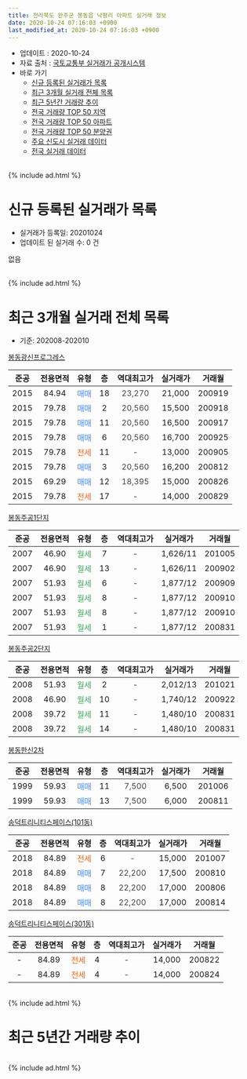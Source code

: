 ```yaml
---
title: 전라북도 완주군 봉동읍 낙평리 아파트 실거래 정보
date: 2020-10-24 07:16:03 +0900
last_modified_at: 2020-10-24 07:16:03 +0900
---
```


* 업데이트 : 2020-10-24
* 자료 출처 : [국토교통부 실거래가 공개시스템](http://rt.molit.go.kr)
* 바로 가기
    * [신규 등록된 실거래가 목록](#신규-등록된-실거래가-목록)
    * [최근 3개월 실거래 전체 목록](#최근-3개월-실거래-전체-목록)
    * [최근 5년간 거래량 추이](#최근-5년간-거래량-추이)
    * [전국 거래량 TOP 50 지역](https://inasie.github.io/apt-trade-info/최근-3개월-전국에서-가장-거래가-많이-발생한-지역)
    * [전국 거래량 TOP 50 아파트](https://inasie.github.io/apt-trade-info/최근-3개월-전국에서-가장-거래가-많이-발생한-아파트)
    * [전국 거래량 TOP 50 분양권](https://inasie.github.io/apt-trade-info/최근-3개월-전국에서-가장-거래가-많이-발생한-분양권)
    * [주요 신도시 실거래 데이터](https://inasie.github.io/apt-trade-info/주요-신도시)
    * [전국 실거래 데이터](https://inasie.github.io/apt-trade-info/전국)
<br>
{% include ad.html %}
<br>

# 신규 등록된 실거래가 목록
* 실거래가 등록일: 20201024
* 업데이트 된 실거래 수: 0 건

없음

<br>
{% include ad.html %}
<br>

# 최근 3개월 실거래 전체 목록
* 기준: 202008-202010


[봉동광신프로그레스](https://search.naver.com/search.naver?query=%EC%A0%84%EB%9D%BC%EB%B6%81%EB%8F%84+%EC%99%84%EC%A3%BC%EA%B5%B0+%EB%B4%89%EB%8F%99%EC%9D%8D+%EB%82%99%ED%8F%89%EB%A6%AC+%EB%B4%89%EB%8F%99%EA%B4%91%EC%8B%A0%ED%94%84%EB%A1%9C%EA%B7%B8%EB%A0%88%EC%8A%A4)

|준공|전용면적|유형|층|역대최고가|실거래가|거래월|
|:---:|:---:|:---:|:---:|:---:|:---:|:---:|
|2015|84.94|<span style="color:#4285f3">매매</span>|18|<span style="color:#444444">23,270</span>|21,000|200919|
|2015|79.78|<span style="color:#4285f3">매매</span>|2|<span style="color:#444444">20,560</span>|15,500|200918|
|2015|79.78|<span style="color:#4285f3">매매</span>|11|<span style="color:#444444">20,560</span>|16,500|200917|
|2015|79.78|<span style="color:#4285f3">매매</span>|6|<span style="color:#444444">20,560</span>|16,700|200925|
|2015|79.78|<span style="color:#ff5a00">전세</span>|11|<span style="color:#444444">-</span>|13,000|200905|
|2015|79.78|<span style="color:#4285f3">매매</span>|3|<span style="color:#444444">20,560</span>|16,200|200812|
|2015|69.29|<span style="color:#4285f3">매매</span>|12|<span style="color:#444444">18,395</span>|15,000|200826|
|2015|79.78|<span style="color:#ff5a00">전세</span>|17|<span style="color:#444444">-</span>|14,000|200829|

[봉동주공1단지](https://search.naver.com/search.naver?query=%EC%A0%84%EB%9D%BC%EB%B6%81%EB%8F%84+%EC%99%84%EC%A3%BC%EA%B5%B0+%EB%B4%89%EB%8F%99%EC%9D%8D+%EB%82%99%ED%8F%89%EB%A6%AC+%EB%B4%89%EB%8F%99%EC%A3%BC%EA%B3%B51%EB%8B%A8%EC%A7%80)

|준공|전용면적|유형|층|역대최고가|실거래가|거래월|
|:---:|:---:|:---:|:---:|:---:|:---:|:---:|
|2007|46.90|<span style="color:#34a853">월세</span>|7|<span style="color:#444444">-</span>|1,626/11|201005|
|2007|46.90|<span style="color:#34a853">월세</span>|13|<span style="color:#444444">-</span>|1,626/11|200902|
|2007|51.93|<span style="color:#34a853">월세</span>|6|<span style="color:#444444">-</span>|1,877/12|200909|
|2007|51.93|<span style="color:#34a853">월세</span>|8|<span style="color:#444444">-</span>|1,877/12|200910|
|2007|51.93|<span style="color:#34a853">월세</span>|8|<span style="color:#444444">-</span>|1,877/12|200910|
|2007|51.93|<span style="color:#34a853">월세</span>|1|<span style="color:#444444">-</span>|1,877/12|200831|

[봉동주공2단지](https://search.naver.com/search.naver?query=%EC%A0%84%EB%9D%BC%EB%B6%81%EB%8F%84+%EC%99%84%EC%A3%BC%EA%B5%B0+%EB%B4%89%EB%8F%99%EC%9D%8D+%EB%82%99%ED%8F%89%EB%A6%AC+%EB%B4%89%EB%8F%99%EC%A3%BC%EA%B3%B52%EB%8B%A8%EC%A7%80)

|준공|전용면적|유형|층|역대최고가|실거래가|거래월|
|:---:|:---:|:---:|:---:|:---:|:---:|:---:|
|2008|51.93|<span style="color:#34a853">월세</span>|2|<span style="color:#444444">-</span>|2,012/13|201021|
|2008|46.90|<span style="color:#34a853">월세</span>|10|<span style="color:#444444">-</span>|1,740/12|200922|
|2008|39.72|<span style="color:#34a853">월세</span>|11|<span style="color:#444444">-</span>|1,480/10|200831|
|2008|39.72|<span style="color:#34a853">월세</span>|14|<span style="color:#444444">-</span>|1,480/10|200831|

[봉동한신2차](https://search.naver.com/search.naver?query=%EC%A0%84%EB%9D%BC%EB%B6%81%EB%8F%84+%EC%99%84%EC%A3%BC%EA%B5%B0+%EB%B4%89%EB%8F%99%EC%9D%8D+%EB%82%99%ED%8F%89%EB%A6%AC+%EB%B4%89%EB%8F%99%ED%95%9C%EC%8B%A02%EC%B0%A8)

|준공|전용면적|유형|층|역대최고가|실거래가|거래월|
|:---:|:---:|:---:|:---:|:---:|:---:|:---:|
|1999|59.93|<span style="color:#4285f3">매매</span>|11|<span style="color:#444444">7,500</span>|6,500|201006|
|1999|59.93|<span style="color:#4285f3">매매</span>|13|<span style="color:#444444">7,500</span>|6,000|200811|

[송덕트리니티스페이스(101동)](https://search.naver.com/search.naver?query=%EC%A0%84%EB%9D%BC%EB%B6%81%EB%8F%84+%EC%99%84%EC%A3%BC%EA%B5%B0+%EB%B4%89%EB%8F%99%EC%9D%8D+%EB%82%99%ED%8F%89%EB%A6%AC+%EC%86%A1%EB%8D%95%ED%8A%B8%EB%A6%AC%EB%8B%88%ED%8B%B0%EC%8A%A4%ED%8E%98%EC%9D%B4%EC%8A%A4%28101%EB%8F%99%29)

|준공|전용면적|유형|층|역대최고가|실거래가|거래월|
|:---:|:---:|:---:|:---:|:---:|:---:|:---:|
|2018|84.89|<span style="color:#ff5a00">전세</span>|6|<span style="color:#444444">-</span>|15,000|201007|
|2018|84.89|<span style="color:#4285f3">매매</span>|7|<span style="color:#444444">22,200</span>|17,500|200810|
|2018|84.89|<span style="color:#4285f3">매매</span>|8|<span style="color:#444444">22,200</span>|17,000|200806|
|2018|84.89|<span style="color:#4285f3">매매</span>|8|<span style="color:#444444">22,200</span>|17,000|200814|

[송덕트리니티스페이스(301동)](https://search.naver.com/search.naver?query=%EC%A0%84%EB%9D%BC%EB%B6%81%EB%8F%84+%EC%99%84%EC%A3%BC%EA%B5%B0+%EB%B4%89%EB%8F%99%EC%9D%8D+%EB%82%99%ED%8F%89%EB%A6%AC+%EC%86%A1%EB%8D%95%ED%8A%B8%EB%A6%AC%EB%8B%88%ED%8B%B0%EC%8A%A4%ED%8E%98%EC%9D%B4%EC%8A%A4%28301%EB%8F%99%29)

|준공|전용면적|유형|층|역대최고가|실거래가|거래월|
|:---:|:---:|:---:|:---:|:---:|:---:|:---:|
|-|84.89|<span style="color:#ff5a00">전세</span>|4|<span style="color:#444444">-</span>|14,000|200822|
|-|84.89|<span style="color:#ff5a00">전세</span>|4|<span style="color:#444444">-</span>|14,000|200824|


<br>
{% include ad.html %}
<br>

# 최근 5년간 거래량 추이


<div style="width:100%;">
    <canvas id="deal_progress" height="200"></canvas>
</div>

<script>
new Chart(document.getElementById("deal_progress"), {
    type: 'line',
    data: {
        labels: ['201510','201511','201512','201601','201602','201603','201604','201605','201606','201607','201608','201609','201610','201611','201612','201701','201702','201703','201704','201705','201706','201707','201708','201709','201710','201711','201712','201801','201802','201803','201804','201805','201806','201807','201808','201809','201810','201811','201812','201901','201902','201903','201904','201905','201906','201907','201908','201909','201910','201911','201912','202001','202002','202003','202004','202005','202006','202007','202008','202009','202010'],
        datasets: [{
            label: '매매',
            pointRadius: 1,
            data: [1, 2, 4, 5, 12, 18, 13, 19, 13, 11, 17, 14, 16, 4, 16, 5, 3, 4, 1, 2, 1, 1, 0, 1, 0, 4, 0, 2, 3, 4, 5, 4, 2, 9, 5, 2, 9, 5, 4, 4, 3, 11, 2, 3, 3, 4, 3, 4, 2, 3, 3, 2, 3, 2, 2, 4, 1, 3, 6, 4, 1],
            borderColor: "rgba(255, 201, 14, 1)",
            backgroundColor: "rgba(255, 201, 14, 0.5)",
            fill: false,
            lineTension: 0
        },{
            label: '전월세',
            pointRadius: 1,
            data: [5, 8, 14, 8, 3, 9, 3, 4, 3, 4, 12, 7, 3, 5, 3, 5, 3, 5, 2, 4, 2, 4, 7, 2, 3, 5, 13, 6, 6, 10, 9, 8, 3, 7, 12, 2, 5, 3, 3, 1, 6, 6, 4, 4, 7, 3, 12, 3, 3, 5, 5, 8, 9, 7, 7, 6, 4, 3, 6, 6, 3],
            borderColor: "rgba(0, 141, 185, 1)",
            backgroundColor: "rgba(0, 141, 185, 0.5)",
            fill: false,
            lineTension: 0
        }
        ]
    },
    options: {
        responsive: true,
        title: {
            display: false
        },
        tooltips: {
            mode: 'index',
            intersect: false
        },
        hover: {
            mode: 'nearest',
            intersect: true
        },
        scales: {
            xAxes: [{
                display: true,
                scaleLabel: {
                    display: true,
                    labelString: '년/월'
                }
            }],
            yAxes: [{
                display: true,
                ticks: {
                    suggestedMin: 0,
                },
                scaleLabel: {
                    display: true,
                    labelString: '실거래 수'
                }
            }]
        }
    }
});

</script>


<br>
{% include ad.html %}
<br>

